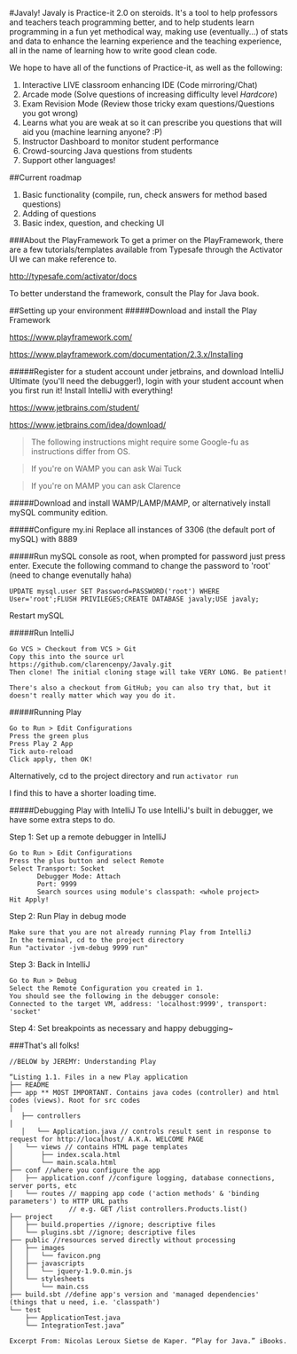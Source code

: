 #Javaly!
Javaly is Practice-it 2.0 on steroids. It's a tool to help professors and teachers teach programming better, and to help students learn programming in a fun yet methodical way, making use (eventually...) of stats and data to enhance the learning experience and the teaching experience, all in the name of learning how to write good clean code.

We hope to have all of the functions of Practice-it, as well as the following:

1. Interactive LIVE classroom enhancing IDE (Code mirroring/Chat)
2. Arcade mode (Solve questions of increasing difficulty level *Hardcore*)
3. Exam Revision Mode (Review those tricky exam questions/Questions you got wrong)
4. Learns what you are weak at so it can prescribe you questions that will aid you (machine learning anyone? :P)
5. Instructor Dashboard to monitor student performance
6. Crowd-sourcing Java questions from students
5. Support other languages! 

##Current roadmap
1. Basic functionality (compile, run, check answers for method based questions)
2. Adding of questions
3. Basic index, question, and checking UI

###About the PlayFramework
To get a primer on the PlayFramework, there are a few tutorials/templates available from Typesafe through the Activator UI we can make reference to.

http://typesafe.com/activator/docs

To better understand the framework, consult the Play for Java book.

##Setting up your environment
#####Download and install the Play Framework

https://www.playframework.com/

https://www.playframework.com/documentation/2.3.x/Installing

#####Register for a student account under jetbrains, and download IntelliJ Ultimate (you'll need the debugger!), login with your student account when you first run it! Install IntelliJ with everything! 

https://www.jetbrains.com/student/

https://www.jetbrains.com/idea/download/

>The following instructions might require some Google-fu as instructions differ from OS.

>If you're on WAMP you can ask Wai Tuck

>If you're on MAMP you can ask Clarence

#####Download and install WAMP/LAMP/MAMP, or alternatively install mySQL community edition.

#####Configure my.ini
Replace all instances of 3306 (the default port of mySQL) with 8889

#####Run mySQL console as root, when prompted for password just press enter.
Execute the following command to change the password to 'root' (need to change evenutally haha)

`UPDATE mysql.user SET Password=PASSWORD('root') WHERE User='root';FLUSH PRIVILEGES;CREATE DATABASE javaly;USE javaly;`

Restart mySQL

#####Run IntelliJ
```
Go VCS > Checkout from VCS > Git
Copy this into the source url
https://github.com/clarencenpy/Javaly.git
Then clone! The initial cloning stage will take VERY LONG. Be patient!

There's also a checkout from GitHub; you can also try that, but it doesn't really matter which way you do it.
```

#####Running Play
```
Go to Run > Edit Configurations
Press the green plus
Press Play 2 App
Tick auto-reload
Click apply, then OK!
```
Alternatively, cd to the project directory and run
`activator run`

I find this to have a shorter loading time.


#####Debugging Play with IntelliJ
To use IntelliJ's built in debugger, we have some extra steps to do.

Step 1: Set up a remote debugger in IntelliJ
```
Go to Run > Edit Configurations
Press the plus button and select Remote
Select Transport: Socket
	   Debugger Mode: Attach
	   Port: 9999
	   Search sources using module's classpath: <whole project>
Hit Apply!
```
Step 2: Run Play in debug mode
```
Make sure that you are not already running Play from IntelliJ
In the terminal, cd to the project directory
Run "activator -jvm-debug 9999 run"
```
Step 3: Back in IntelliJ
```
Go to Run > Debug
Select the Remote Configuration you created in 1.
You should see the following in the debugger console:
Connected to the target VM, address: 'localhost:9999', transport: 'socket'
```
Step 4: Set breakpoints as necessary and happy debugging~

###That's all folks!

```
//BELOW by JEREMY: Understanding Play

“Listing 1.1. Files in a new Play application
├── README
├── app ** MOST IMPORTANT. Contains java codes (controller) and html codes (views). Root for src codes
│
   ├── controllers
│
   │   └── Application.java // controls result sent in response to request for http://localhost/ A.K.A. WELCOME PAGE
│   └── views // contains HTML page templates
│       ├── index.scala.html
│       └── main.scala.html
├── conf //where you configure the app
│   ├── application.conf //configure logging, database connections, server ports, etc
│   └── routes // mapping app code ('action methods' & 'binding parameters') to HTTP URL paths
               // e.g. GET /list controllers.Products.list()
├── project
│   ├── build.properties //ignore; descriptive files
│   └── plugins.sbt //ignore; descriptive files
├── public //resources served directly without processing
│   ├── images
│   │   └── favicon.png
│   ├── javascripts
│   │   └── jquery-1.9.0.min.js
│   └── stylesheets
│       └── main.css
├── build.sbt //define app's version and 'managed dependencies' (things that u need, i.e. 'classpath')
└── test
    ├── ApplicationTest.java
    └── IntegrationTest.java”

Excerpt From: Nicolas Leroux Sietse de Kaper. “Play for Java.” iBooks.
```

